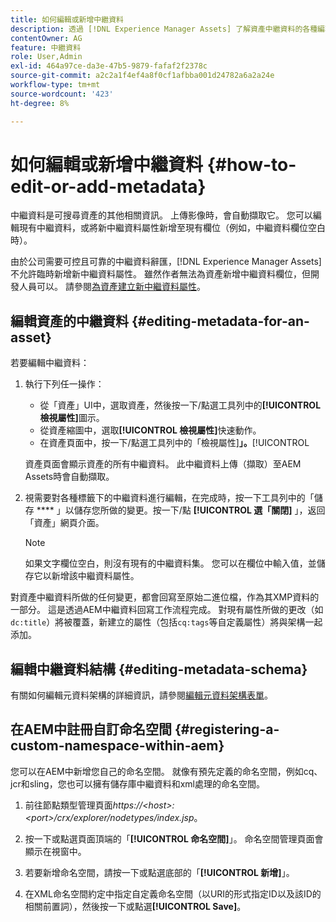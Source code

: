 ```yaml
---
title: 如何編輯或新增中繼資料
description: 透過 [!DNL Experience Manager Assets] 了解資產中繼資料的各種編輯資產中繼資料的方式。
contentOwner: AG
feature: 中繼資料
role: User,Admin
exl-id: 464a97ce-da3e-47b5-9879-fafaf2f2378c
source-git-commit: a2c2a1f4ef4a8f0cf1afbba001d24782a6a2a24e
workflow-type: tm+mt
source-wordcount: '423'
ht-degree: 8%

---
```


# 如何編輯或新增中繼資料 {#how-to-edit-or-add-metadata}

中繼資料是可搜尋資產的其他相關資訊。 上傳影像時，會自動擷取它。 您可以編輯現有中繼資料，或將新中繼資料屬性新增至現有欄位（例如，中繼資料欄位空白時）。

由於公司需要可控且可靠的中繼資料辭匯，[!DNL Experience Manager Assets]不允許臨時新增新中繼資料屬性。 雖然作者無法為資產新增中繼資料欄位，但開發人員可以。 請參閱[為資產建立新中繼資料屬性](meta-edit.md#editing-metadata-schema)。

## 編輯資產的中繼資料 {#editing-metadata-for-an-asset}

若要編輯中繼資料：

1. 執行下列任一操作：

   * 從「資產」UI中，選取資產，然後按一下/點選工具列中的&#x200B;**[!UICONTROL 檢視屬性]**&#x200B;圖示。
   * 從資產縮圖中，選取&#x200B;**[!UICONTROL 檢視屬性]**&#x200B;快速動作。
   * 在資產頁面中，按一下/點選工具列中的「檢視屬性&#x200B;]**」。**[!UICONTROL 

   資產頁面會顯示資產的所有中繼資料。 此中繼資料上傳（擷取）至AEM Assets時會自動擷取。

1. 視需要對各種標籤下的中繼資料進行編輯，在完成時，按一下工具列中的「儲存 **** 」以儲存您所做的變更。按一下/點 **[!UICONTROL 選「關閉]** 」，返回「資產」網頁介面。

   >[!NOTE]
   >
   >如果文字欄位空白，則沒有現有的中繼資料集。 您可以在欄位中輸入值，並儲存它以新增該中繼資料屬性。

對資產中繼資料所做的任何變更，都會回寫至原始二進位檔，作為其XMP資料的一部分。 這是透過AEM中繼資料回寫工作流程完成。 對現有屬性所做的更改（如`dc:title`）將被覆蓋，新建立的屬性（包括`cq:tags`等自定義屬性）將與架構一起添加。

<!-- XMP write-back is supported and enabled for the platforms and file formats described in technical requirements. -->

## 編輯中繼資料結構 {#editing-metadata-schema}

有關如何編輯元資料架構的詳細資訊，請參閱[編輯元資料架構表單](metadata-schemas.md#edit-metadata-schema-forms)。

## 在AEM中註冊自訂命名空間 {#registering-a-custom-namespace-within-aem}

您可以在AEM中新增您自己的命名空間。 就像有預先定義的命名空間，例如cq、jcr和sling，您也可以擁有儲存庫中繼資料和xml處理的命名空間。

1. 前往節點類型管理頁面&#x200B;*https://&lt;host>:&lt;port>/crx/explorer/nodetypes/index.jsp*。
1. 按一下或點選頁面頂端的「**[!UICONTROL 命名空間]**」。 命名空間管理頁面會顯示在視窗中。

1. 若要新增命名空間，請按一下或點選底部的「**[!UICONTROL 新增]**」。
1. 在XML命名空間約定中指定自定義命名空間（以URI的形式指定ID以及該ID的相關前置詞），然後按一下或點選&#x200B;**[!UICONTROL Save]**。
